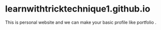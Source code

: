 # learnwithtricktechnique1.github.io
This is personal website and we can make your basic profile like portfolio .
